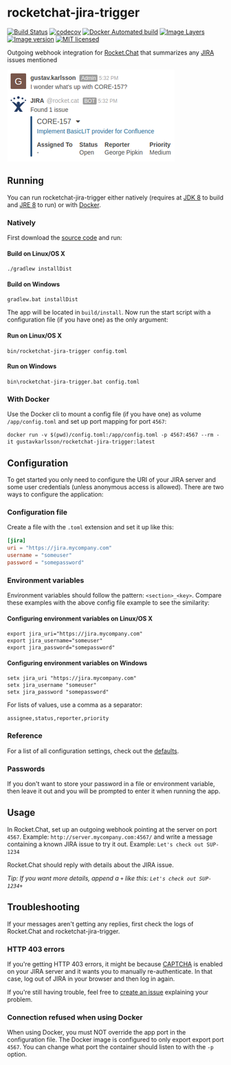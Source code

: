 # rocketchat-jira-trigger

[![Build Status](https://travis-ci.org/gustavkarlsson/rocketchat-jira-trigger.svg?branch=master)](https://travis-ci.org/gustavkarlsson/rocketchat-jira-trigger)
[![codecov](https://codecov.io/gh/gustavkarlsson/rocketchat-jira-trigger/branch/master/graph/badge.svg)](https://codecov.io/gh/gustavkarlsson/rocketchat-jira-trigger)
[![Docker Automated build](https://img.shields.io/docker/automated/gustavkarlsson/rocketchat-jira-trigger.svg)](https://hub.docker.com/r/gustavkarlsson/rocketchat-jira-trigger)
[![Image Layers](https://images.microbadger.com/badges/image/gustavkarlsson/rocketchat-jira-trigger.svg)](https://microbadger.com/images/gustavkarlsson/rocketchat-jira-trigger)
[![Image version](https://images.microbadger.com/badges/version/gustavkarlsson/rocketchat-jira-trigger.svg)](https://microbadger.com/images/gustavkarlsson/rocketchat-jira-trigger)
[![MIT licensed](https://img.shields.io/badge/license-MIT-blue.svg)](https://github.com/gustavkarlsson/rocketchat-jira-trigger/blob/master/LICENSE)

Outgoing webhook integration for [Rocket.Chat](https://rocket.chat) that summarizes any [JIRA](https://www.atlassian.com/software/jira) issues mentioned

![Example](example.png)

## Running

You can run rocketchat-jira-trigger either natively (requires at [JDK 8](http://www.oracle.com/technetwork/java/javase/downloads/index.html) to build and [JRE 8](http://www.oracle.com/technetwork/java/javase/downloads/index.html) to run) or with [Docker](https://www.docker.com).

### Natively

First download the [source code](https://github.com/gustavkarlsson/rocketchat-jira-trigger/releases) and run:

#### Build on Linux/OS X

```shell
./gradlew installDist
```

#### Build on Windows

```shell
gradlew.bat installDist
```

The app will be located in `build/install`. Now run the start script with a configuration file (if you have one) as the only argument:

#### Run on Linux/OS X

```shell
bin/rocketchat-jira-trigger config.toml
```

#### Run on Windows

```shell
bin\rocketchat-jira-trigger.bat config.toml
```

### With Docker

Use the Docker cli to mount a config file (if you have one) as volume `/app/config.toml` and set up port mapping for port `4567`:

```shell
docker run -v $(pwd)/config.toml:/app/config.toml -p 4567:4567 --rm -it gustavkarlsson/rocketchat-jira-trigger:latest
```

## Configuration

To get started you only need to configure the URI of your JIRA server and some user credentials (unless anonymous access is allowed). There are two ways to configure the application:

### Configuration file

Create a file with the `.toml` extension and set it up like this:

```toml
[jira]
uri = "https://jira.mycompany.com"
username = "someuser"
password = "somepassword"
```

### Environment variables

Environment variables should follow the pattern: `<section>_<key>`. Compare these examples with the above config file example to see the similarity:

#### Configuring environment variables on Linux/OS X

```shell
export jira_uri="https://jira.mycompany.com"
export jira_username="someuser"
export jira_password="somepassword"
```

#### Configuring environment variables on Windows

```shell
setx jira_uri "https://jira.mycompany.com"
setx jira_username "someuser"
setx jira_password "somepassword"
```

For lists of values, use a comma as a separator:

```text
assignee,status,reporter,priority
```

### Reference

For a list of all configuration settings, check out the [defaults](https://github.com/gustavkarlsson/rocketchat-jira-trigger/blob/master/src/main/resources/defaults.toml).

### Passwords

If you don't want to store your password in a file or environment variable, then leave it out and you will be prompted to enter it when running the app.

## Usage

In Rocket.Chat, set up an outgoing webhook pointing at the server on port `4567`. Example: `http://server.mycompany.com:4567/`
and write a message containing a known JIRA issue to try it out. Example: `Let's check out SUP-1234`

Rocket.Chat should reply with details about the JIRA issue.

*Tip: If you want more details, append a `+` like this: `Let's check out SUP-1234+`*

## Troubleshooting

If your messages aren't getting any replies, first check the logs of Rocket.Chat and rocketchat-jira-trigger.

### HTTP 403 errors

If you're getting HTTP 403 errors, it might be because [CAPTCHA](https://en.wikipedia.org/wiki/CAPTCHA) is enabled on your JIRA server and it wants you to manually re-authenticate. In that case, log out of JIRA in your browser and then log in again.

If you're still having trouble, feel free to [create an issue](https://github.com/gustavkarlsson/rocketchat-jira-trigger/issues/new) explaining your problem.

### Connection refused when using Docker

When using Docker, you must NOT override the app port in the configuration file. The Docker image is configured to
only export export port `4567`. You can change what port the container should listen to with the `-p` option.
